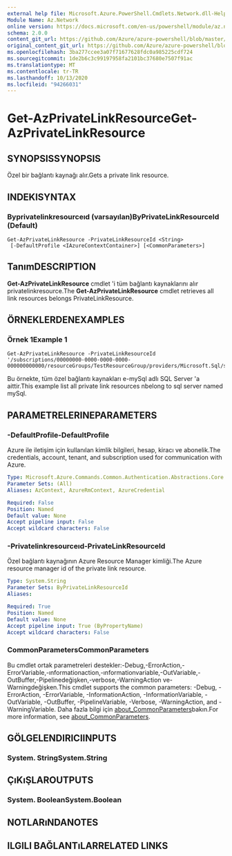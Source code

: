 ```yaml
---
external help file: Microsoft.Azure.PowerShell.Cmdlets.Network.dll-Help.xml
Module Name: Az.Network
online version: https://docs.microsoft.com/en-us/powershell/module/az.network/get-azprivatelinkresource
schema: 2.0.0
content_git_url: https://github.com/Azure/azure-powershell/blob/master/src/Network/Network/help/Get-AzPrivateLinkResource.md
original_content_git_url: https://github.com/Azure/azure-powershell/blob/master/src/Network/Network/help/Get-AzPrivateLinkResource.md
ms.openlocfilehash: 3ba277ccee3a07f71677628fdc0a985225cdf724
ms.sourcegitcommit: 1de2b6c3c99197958fa2101bc37680e7507f91ac
ms.translationtype: MT
ms.contentlocale: tr-TR
ms.lasthandoff: 10/13/2020
ms.locfileid: "94266031"
---
```

# <span data-ttu-id="bd9f2-101">Get-AzPrivateLinkResource</span><span class="sxs-lookup"><span data-stu-id="bd9f2-101">Get-AzPrivateLinkResource</span></span>

## <span data-ttu-id="bd9f2-102">SYNOPSIS</span><span class="sxs-lookup"><span data-stu-id="bd9f2-102">SYNOPSIS</span></span>
<span data-ttu-id="bd9f2-103">Özel bir bağlantı kaynağı alır.</span><span class="sxs-lookup"><span data-stu-id="bd9f2-103">Gets a private link resource.</span></span>

## <span data-ttu-id="bd9f2-104">INDEKI</span><span class="sxs-lookup"><span data-stu-id="bd9f2-104">SYNTAX</span></span>

### <span data-ttu-id="bd9f2-105">Byprivatelinkresourceıd (varsayılan)</span><span class="sxs-lookup"><span data-stu-id="bd9f2-105">ByPrivateLinkResourceId (Default)</span></span>
```
Get-AzPrivateLinkResource -PrivateLinkResourceId <String>
 [-DefaultProfile <IAzureContextContainer>] [<CommonParameters>]
```

## <span data-ttu-id="bd9f2-106">Tanım</span><span class="sxs-lookup"><span data-stu-id="bd9f2-106">DESCRIPTION</span></span>
<span data-ttu-id="bd9f2-107">**Get-AzPrivateLinkResource** cmdlet 'i tüm bağlantı kaynaklarını alır privatelinkresource.</span><span class="sxs-lookup"><span data-stu-id="bd9f2-107">The **Get-AzPrivateLinkResource** cmdlet retrieves all link resources belongs PrivateLinkResource.</span></span>

## <span data-ttu-id="bd9f2-108">ÖRNEKLERDEN</span><span class="sxs-lookup"><span data-stu-id="bd9f2-108">EXAMPLES</span></span>

### <span data-ttu-id="bd9f2-109">Örnek 1</span><span class="sxs-lookup"><span data-stu-id="bd9f2-109">Example 1</span></span>
```
Get-AzPrivateLinkResource -PrivateLinkResourceId '/subscriptions/00000000-0000-0000-0000-000000000000/resourceGroups/TestResourceGroup/providers/Microsoft.Sql/servers/mySql'
```

<span data-ttu-id="bd9f2-110">Bu örnekte, tüm özel bağlantı kaynakları e-mySql adlı SQL Server 'a aittir.</span><span class="sxs-lookup"><span data-stu-id="bd9f2-110">This example list all private link resources nbelong to sql server named mySql.</span></span>

## <span data-ttu-id="bd9f2-111">PARAMETRELERINE</span><span class="sxs-lookup"><span data-stu-id="bd9f2-111">PARAMETERS</span></span>

### <span data-ttu-id="bd9f2-112">-DefaultProfile</span><span class="sxs-lookup"><span data-stu-id="bd9f2-112">-DefaultProfile</span></span>
<span data-ttu-id="bd9f2-113">Azure ile iletişim için kullanılan kimlik bilgileri, hesap, kiracı ve abonelik.</span><span class="sxs-lookup"><span data-stu-id="bd9f2-113">The credentials, account, tenant, and subscription used for communication with Azure.</span></span>

```yaml
Type: Microsoft.Azure.Commands.Common.Authentication.Abstractions.Core.IAzureContextContainer
Parameter Sets: (All)
Aliases: AzContext, AzureRmContext, AzureCredential

Required: False
Position: Named
Default value: None
Accept pipeline input: False
Accept wildcard characters: False
```

### <span data-ttu-id="bd9f2-114">-Privatelinkresourceıd</span><span class="sxs-lookup"><span data-stu-id="bd9f2-114">-PrivateLinkResourceId</span></span>
<span data-ttu-id="bd9f2-115">Özel bağlantı kaynağının Azure Resource Manager kimliği.</span><span class="sxs-lookup"><span data-stu-id="bd9f2-115">The Azure resource manager id of the private link resource.</span></span>

```yaml
Type: System.String
Parameter Sets: ByPrivateLinkResourceId
Aliases:

Required: True
Position: Named
Default value: None
Accept pipeline input: True (ByPropertyName)
Accept wildcard characters: False
```

### <span data-ttu-id="bd9f2-116">CommonParameters</span><span class="sxs-lookup"><span data-stu-id="bd9f2-116">CommonParameters</span></span>
<span data-ttu-id="bd9f2-117">Bu cmdlet ortak parametreleri destekler:-Debug,-ErrorAction,-ErrorVariable,-ınformationaction,-ınformationvariable,-OutVariable,-OutBuffer,-Pipelinedeğişken,-verbose,-WarningAction ve-Warningdeğişken.</span><span class="sxs-lookup"><span data-stu-id="bd9f2-117">This cmdlet supports the common parameters: -Debug, -ErrorAction, -ErrorVariable, -InformationAction, -InformationVariable, -OutVariable, -OutBuffer, -PipelineVariable, -Verbose, -WarningAction, and -WarningVariable.</span></span> <span data-ttu-id="bd9f2-118">Daha fazla bilgi için [about_CommonParameters](http://go.microsoft.com/fwlink/?LinkID=113216)bakın.</span><span class="sxs-lookup"><span data-stu-id="bd9f2-118">For more information, see [about_CommonParameters](http://go.microsoft.com/fwlink/?LinkID=113216).</span></span>

## <span data-ttu-id="bd9f2-119">GÖLGELENDIRICI</span><span class="sxs-lookup"><span data-stu-id="bd9f2-119">INPUTS</span></span>

### <span data-ttu-id="bd9f2-120">System. String</span><span class="sxs-lookup"><span data-stu-id="bd9f2-120">System.String</span></span>

## <span data-ttu-id="bd9f2-121">ÇıKıŞLAR</span><span class="sxs-lookup"><span data-stu-id="bd9f2-121">OUTPUTS</span></span>

### <span data-ttu-id="bd9f2-122">System. Boolean</span><span class="sxs-lookup"><span data-stu-id="bd9f2-122">System.Boolean</span></span>

## <span data-ttu-id="bd9f2-123">NOTLARıNDA</span><span class="sxs-lookup"><span data-stu-id="bd9f2-123">NOTES</span></span>

## <span data-ttu-id="bd9f2-124">ILGILI BAĞLANTıLAR</span><span class="sxs-lookup"><span data-stu-id="bd9f2-124">RELATED LINKS</span></span>
